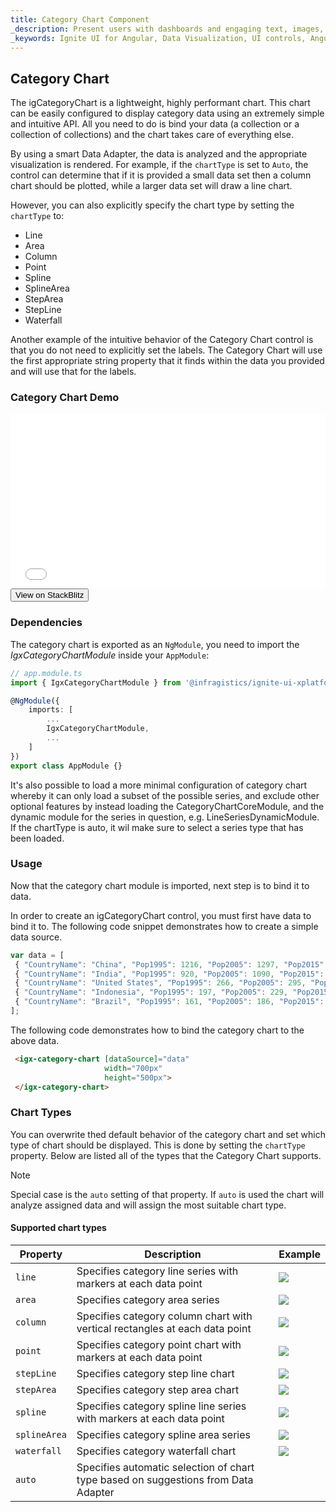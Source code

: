 ```yaml
---
title: Category Chart Component
_description: Present users with dashboards and engaging text, images, icons or buttons as an entry point for detailed information with Ignite UI for Angular Category Chart component.
_keywords: Ignite UI for Angular, Data Visualization, UI controls, Angular widgets, web widgets, UI widgets, Angular, Native Angular Components Suite, Native Angular Controls, Native Angular Components Library, Angular Chart component, Angular Category Chart component, Angular Chart controls, Angular Category Chart controls, Data Visualization
---
```

## Category Chart 

The igCategoryChart is a lightweight, highly performant chart. This chart can be easily configured to display category data using an extremely simple and intuitive API. All you need to do is bind your data (a collection or a collection of collections) and the chart takes care of everything else.

By using a smart Data Adapter, the data is analyzed and the appropriate visualization is rendered. For example, if the `chartType` is set to `Auto`, the control can determine that if it is provided a small data set then a column chart should be plotted, while a larger data set will draw a line chart.

However, you can also explicitly specify the chart type by setting the `chartType` to:
    
- Line
- Area
- Column
- Point
- Spline
- SplineArea
- StepArea
- StepLine
- Waterfall

Another example of the intuitive behavior of the Category Chart control is that you do not need to explicitly set the labels. The Category Chart will use the first appropriate string property that it finds within the data you provided and will use that for the labels.

<div class="divider"></div>

### Category Chart Demo

<div class="sample-container" style="height: 280px">
    <iframe id="category-chart-overview-sample-iframe" src='{environment:demosBaseUrl}/category-chart-overview-sample' width="100%" height="100%" seamless frameBorder="0" onload="onSampleIframeContentLoaded(this);"></iframe>
</div>
<div>
    <button data-localize="stackblitz" class="stackblitz-btn"   data-iframe-id="category-chart-overview-sample-iframe" data-demos-base-url="{environment:demosBaseUrl}">View on StackBlitz
    </button>
</div>

<div class="divider--half"></div>

### Dependencies

The category chart is exported as an `NgModule`, you need to import the _IgxCategoryChartModule_ inside your `AppModule`:

```typescript
// app.module.ts
import { IgxCategoryChartModule } from '@infragistics/ignite-ui-xplatform-for-angular/Debug/ES5/ig-categorychart-module';

@NgModule({
    imports: [
        ...
        IgxCategoryChartModule,
        ...
    ]
})
export class AppModule {}
```

It's also possible to load a more minimal configuration of category chart whereby it can only load a subset of the possible series, and exclude other optional features by instead loading the CategoryChartCoreModule, and the dynamic module for the series in question, e.g. LineSeriesDynamicModule. If the chartType is auto, it wil make sure to select a series type that has been loaded.

<div class="divider--half"></div>

### Usage

Now that the category chart module is imported, next step is to bind it to data.

In order to create an igCategoryChart control, you must first have data to bind it to. The following code snippet demonstrates how to create a simple data source. 

```typescript
var data = [
 { "CountryName": "China", "Pop1995": 1216, "Pop2005": 1297, "Pop2015": 1361, "Pop2025": 1394 },
 { "CountryName": "India", "Pop1995": 920, "Pop2005": 1090, "Pop2015": 1251, "Pop2025": 1396 },
 { "CountryName": "United States", "Pop1995": 266, "Pop2005": 295, "Pop2015": 322, "Pop2025": 351 },
 { "CountryName": "Indonesia", "Pop1995": 197, "Pop2005": 229, "Pop2015": 256, "Pop2025": 277 },
 { "CountryName": "Brazil", "Pop1995": 161, "Pop2005": 186, "Pop2015": 204, "Pop2025": 218 }
];

```

The following code demonstrates how to bind the category chart to the above data. 

```html 
 <igx-category-chart [dataSource]="data"
                     width="700px"
                     height="500px">
 </igx-category-chart>
```

<div class="divider--half"></div>

### Chart Types

You can overwrite thed default behavior of the category chart and set which type of chart should be displayed. This is done by setting the `chartType` property.
Below are listed all of the types that the Category Chart supports.

> [!NOTE]
> Special case is the `auto` setting of that property. If `auto` is used the chart will analyze assigned data and will assign the most suitable chart type.

#### Supported chart types

Property|Description|Example
---|---|---
`line`|Specifies category line series with markers at each data point|![](/images/category_chart_line.png)
`area`|Specifies category area series|![](/images/category_chart_area.png)
`column`|Specifies category column chart with vertical rectangles at each data point|![](/images/category_chart_column.png)
`point`|Specifies category point chart with markers at each data point|![](/images/category_chart_point.png)
`stepLine`|Specifies category step line chart|![](/images/category_chart_stepline.png)
`stepArea`|Specifies category step area chart|![](/images/category_chart_steparea.png)
`spline`|Specifies category spline line series with markers at each data point|![](/images/category_chart_spline.png)
`splineArea`|Specifies category spline area series|![](/images/category_chart_splinearea.png)
`waterfall`|Specifies category waterfall chart|![](/images/category_chart_waterfall.png)
`auto`|Specifies automatic selection of chart type based on suggestions from Data Adapter


